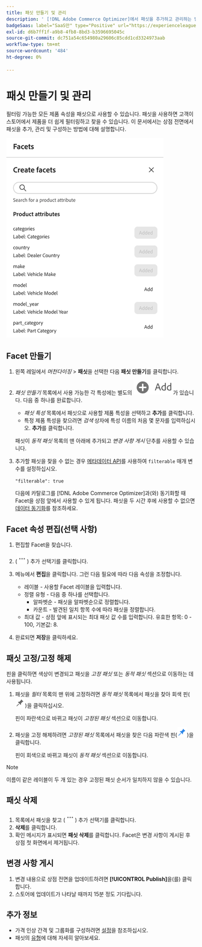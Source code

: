 ```yaml
---
title: 패싯 만들기 및 관리
description: ' [!DNL Adobe Commerce Optimizer]에서 패싯을 추가하고 관리하는 방법을 알아봅니다.'
badgeSaas: label="SaaS만" type="Positive" url="https://experienceleague.adobe.com/ko/docs/commerce/user-guides/product-solutions" tooltip="Adobe Commerce as a Cloud Service 및 Adobe Commerce Optimizer 프로젝트에만 적용됩니다(Adobe 관리 SaaS 인프라)."
exl-id: d6b7ff1f-a9b8-4fb8-8bd3-b3596695045c
source-git-commit: dc751a54c654980a29606c85cdd1cd3324973aab
workflow-type: tm+mt
source-wordcount: '484'
ht-degree: 0%

---
```


# 패싯 만들기 및 관리

필터링 가능한 모든 제품 속성을 패싯으로 사용할 수 있습니다. 패싯을 사용하면 고객이 스토어에서 제품을 더 쉽게 필터링하고 찾을 수 있습니다. 이 문서에서는 상점 전면에서 패싯을 추가, 관리 및 구성하는 방법에 대해 설명합니다.

![패싯 만들기](../../assets/create-facet.png)

## Facet 만들기

1. 왼쪽 레일에서 _머천다이징_ > **패싯**&#x200B;을 선택한 다음 **패싯 만들기**&#x200B;를 클릭합니다.
1. *패싯 만들기* 목록에서 사용 가능한 각 특성에는 별도의 ![추가 단추](../../assets/btn-add.png)가 있습니다. 다음 중 하나를 완료합니다.

   - *패싯 특성* 목록에서 패싯으로 사용할 제품 특성을 선택하고 **추가**&#x200B;를 클릭합니다.
   - 특정 제품 특성을 찾으려면 *검색* 상자에 특성 이름의 처음 몇 문자를 입력하십시오. **추가**&#x200B;를 클릭합니다.

   패싯이 *동적 패싯* 목록의 맨 아래에 추가되고 *변경 사항 게시* 단추를 사용할 수 있습니다.

1. 추가할 패싯을 찾을 수 없는 경우 [메타데이터 API](https://developer.adobe.com/commerce/services/reference/rest/#tag/Metadata)를 사용하여 `filterable` 매개 변수를 설정하십시오.

   `"filterable": true`

   다음에 카탈로그를 [!DNL Adobe Commerce Optimizer]과(와) 동기화할 때 Facet을 상점 앞에서 사용할 수 있게 됩니다. 패싯을 두 시간 후에 사용할 수 없으면 [데이터 동기화](../../setup/data-sync.md)를 참조하세요.

## Facet 속성 편집(선택 사항)

1. 편집할 Facet을 찾습니다.
1. (![추가 선택기](../../assets/btn-more.png)) 추가 선택기를 클릭합니다.
1. 메뉴에서 **편집**&#x200B;을 클릭합니다. 그런 다음 필요에 따라 다음 속성을 조정합니다.

   - 레이블 - 사용할 Facet 레이블을 입력합니다.
   - 정렬 유형 - 다음 중 하나를 선택합니다.
      - 알파벳순 - 패싯을 알파벳순으로 정렬합니다.
      - 카운트 - 발견된 일치 항목 수에 따라 패싯을 정렬합니다.
   - 최대 값 - 상점 앞에 표시되는 최대 패싯 값 수를 입력합니다. 유효한 항목: 0 - 100, 기본값: 8.

1. 완료되면 **저장**&#x200B;을 클릭하세요.

## 패싯 고정/고정 해제

핀을 클릭하면 색상이 변경되고 패싯을 *고정 패싯* 또는 *동적 패싯* 섹션으로 이동하는 데 사용됩니다.

1. 패싯을 *필터* 목록의 맨 위에 고정하려면 *동적 패싯* 목록에서 패싯을 찾아 회색 핀(![핀 선택기](../../assets/btn-pin-gray.png))을 클릭하십시오.

   핀이 파란색으로 바뀌고 패싯이 *고정된 패싯* 섹션으로 이동합니다.

1. 패싯을 고정 해제하려면 *고정된 패싯* 목록에서 패싯을 찾은 다음 파란색 핀(![핀 선택기](../../assets/btn-pin-blue.png))을 클릭합니다.

   핀이 회색으로 바뀌고 패싯이 *동적 패싯* 섹션으로 이동합니다.

>[!NOTE]
>
>이름이 같은 레이블이 두 개 있는 경우 고정된 패싯 순서가 일치하지 않을 수 있습니다.

## 패싯 삭제

1. 목록에서 패싯을 찾고 (![추가 선택기](../../assets/btn-more.png)) 추가 선택기를 클릭합니다.
1. **삭제**&#x200B;를 클릭합니다.
1. 확인 메시지가 표시되면 **패싯 삭제**&#x200B;를 클릭합니다.
Facet은 변경 사항이 게시된 후 상점 첫 화면에서 제거됩니다.

## 변경 사항 게시

1. 변경 내용으로 상점 전면을 업데이트하려면 **[!UICONTROL Publish]**&#x200B;을(를) 클릭합니다.
1. 스토어에 업데이트가 나타날 때까지 15분 정도 기다립니다.

## 추가 정보

- 가격 인상 간격 및 그룹화를 구성하려면 [설정](../../settings.md)을 참조하십시오.
- 패싯의 [유형](type.md)에 대해 자세히 알아보세요.
